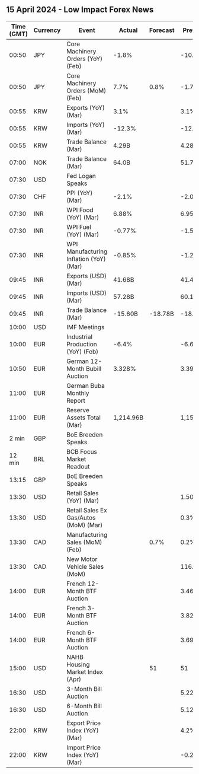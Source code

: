 ## 15 April 2024 - Low Impact Forex News

| Time (GMT) | Currency | Event | Actual | Forecast | Previous |
|------|----------|-------|--------|----------|----------|
| 00:50 | JPY | Core Machinery Orders (YoY) (Feb) | -1.8% |  | -10.9% |
| 00:50 | JPY | Core Machinery Orders (MoM) (Feb) | 7.7% | 0.8% | -1.7% |
| 00:55 | KRW | Exports (YoY) (Mar) | 3.1% |  | 3.1% |
| 00:55 | KRW | Imports (YoY) (Mar) | -12.3% |  | -12.3% |
| 00:55 | KRW | Trade Balance (Mar) | 4.29B |  | 4.28B |
| 07:00 | NOK | Trade Balance (Mar) | 64.0B |  | 51.7B |
| 07:30 | USD | Fed Logan Speaks |  |  |  |
| 07:30 | CHF | PPI (YoY) (Mar) | -2.1% |  | -2.0% |
| 07:30 | INR | WPI Food (YoY) (Mar) | 6.88% |  | 6.95% |
| 07:30 | INR | WPI Fuel (YoY) (Mar) | -0.77% |  | -1.59% |
| 07:30 | INR | WPI Manufacturing Inflation (YoY) (Mar) | -0.85% |  | -1.27% |
| 09:45 | INR | Exports (USD) (Mar) | 41.68B |  | 41.40B |
| 09:45 | INR | Imports (USD) (Mar) | 57.28B |  | 60.11B |
| 09:45 | INR | Trade Balance (Mar) | -15.60B | -18.78B | -18.71B |
| 10:00 | USD | IMF Meetings |  |  |  |
| 10:00 | EUR | Industrial Production (YoY) (Feb) | -6.4% |  | -6.6% |
| 10:50 | EUR | German 12-Month Bubill Auction | 3.328% |  | 3.390% |
| 11:00 | EUR | German Buba Monthly Report |  |  |  |
| 11:00 | EUR | Reserve Assets Total (Mar) | 1,214.96B |  | 1,156.11B |
| 2 min | GBP | BoE Breeden Speaks |  |  |  |
| 12 min | BRL | BCB Focus Market Readout |  |  |  |
| 13:15 | GBP | BoE Breeden Speaks |  |  |  |
| 13:30 | USD | Retail Sales (YoY) (Mar) |  |  | 1.50% |
| 13:30 | USD | Retail Sales Ex Gas/Autos (MoM) (Mar) |  |  | 0.3% |
| 13:30 | CAD | Manufacturing Sales (MoM) (Feb) |  | 0.7% | 0.2% |
| 13:30 | CAD | New Motor Vehicle Sales (MoM) |  |  | 116.9K |
| 14:00 | EUR | French 12-Month BTF Auction |  |  | 3.461% |
| 14:00 | EUR | French 3-Month BTF Auction |  |  | 3.827% |
| 14:00 | EUR | French 6-Month BTF Auction |  |  | 3.697% |
| 15:00 | USD | NAHB Housing Market Index (Apr) |  | 51 | 51 |
| 16:30 | USD | 3-Month Bill Auction |  |  | 5.225% |
| 16:30 | USD | 6-Month Bill Auction |  |  | 5.120% |
| 22:00 | KRW | Export Price Index (YoY) (Mar) |  |  | 4.2% |
| 22:00 | KRW | Import Price Index (YoY) (Mar) |  |  | -0.2% |
